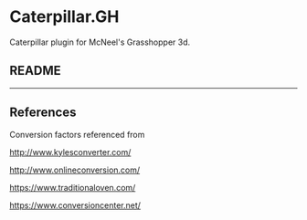 # Caterpillar.GH
Caterpillar plugin for McNeel's Grasshopper 3d.

## README
---

## References
Conversion factors referenced from 

http://www.kylesconverter.com/

http://www.onlineconversion.com/

https://www.traditionaloven.com/

https://www.conversioncenter.net/

